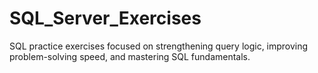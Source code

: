 # SQL_Server_Exercises
SQL practice exercises focused on strengthening query logic, improving problem-solving speed, and mastering SQL fundamentals.
